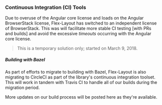 ### Continuous Integration (CI) Tools


Due to overuse of the Angular core license and loads on the Angular BrowserStack license, Flex-Layout has switched to an independent license of BrowserStack. This was will facilitate more stable CI testing [with PRs and builds] and avoid the excessive *timeouts* occurring with the Angular core license.

> This is a temporary solution only; started on March 9, 2018.

##### Building with Bazel

As part of efforts to migrate to building with Bazel, Flex-Layout is also migrating to CircleCI as part of the library's continuous integration toolset. This will work in tandem with Travis CI to handle all of our builds during the migration period.

More updates on our build process will be posted here as they're available.
